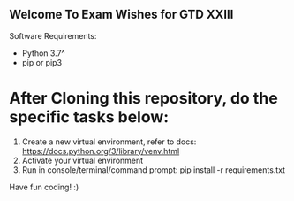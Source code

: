 ## Welcome To Exam Wishes for GTD XXIII

Software Requirements:

- Python 3.7^
- pip or pip3

# After Cloning this repository, do the specific tasks below:

1. Create a new virtual environment, refer to docs: https://docs.python.org/3/library/venv.html
2. Activate your virtual environment
3. Run in console/terminal/command prompt: pip install -r requirements.txt

Have fun coding! :)
